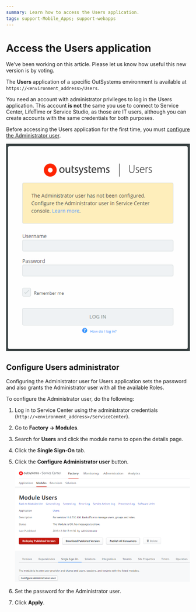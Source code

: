 ```yaml
---
summary: Learn how to access the Users application.
tags: support-Mobile_Apps; support-webapps
---
```


# Access the Users application

<div class="info" markdown="1">

We’ve been working on this article. Please let us know how useful this new version is by voting.

</div>

The **Users** application of a specific OutSystems environment is available at `https://<environment_address>/Users`.

You need an account with administrator privileges to log in the Users application. This account **is not** the same you use to connect to Service Center, LifeTime or Service Studio, as those are IT users, although you can create accounts with the same credentials for both purposes.

Before accessing the Users application for the first time, you must [configure the Administrator user](#configure-users-administrator).

![users first login](images/users-first-login-usr.png)

## Configure Users administrator

Configuring the Administrator user for Users application sets the password and also grants the Administrator user with all the available Roles.

To configure the Administrator user, do the following:

1. Log in to Service Center using the administrator credentials (`http://<environment_address>/ServiceCenter`).

1. Go to **Factory -> Modules**.

1. Search for **Users** and click the module name to open the details page.

1. Click the **Single Sign-On** tab.

1. Click the **Configure Administrator user** button.

    ![configure administrator user](images/users-configure-admin-sc.png)

1. Set the password for the Administrator user.

1. Click **Apply**.
